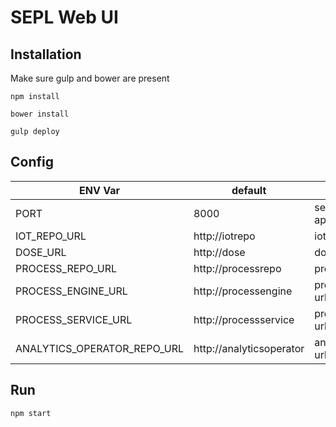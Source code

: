 # SEPL Web UI

## Installation

Make sure gulp and bower are present
```npm
npm install
```
```npm
bower install
```
```npm
gulp deploy
```

## Config

|ENV Var|default|desc|
|---|---|---|
|PORT|8000|set port for application|
|IOT_REPO_URL|http://iotrepo|iot repo url|
|DOSE_URL|http://dose|dose url|
|PROCESS_REPO_URL|http://processrepo|processrepo url|
|PROCESS_ENGINE_URL|http://processengine|processengine url|
|PROCESS_SERVICE_URL|http://processservice|processservice url|
|ANALYTICS_OPERATOR_REPO_URL|http://analyticsoperator|analyticsoperator url|


## Run
```npm
npm start
```